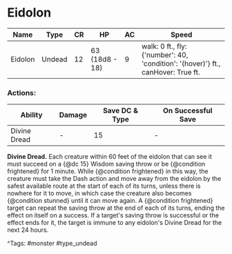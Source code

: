 # Eidolon

| Name | Type | CR | HP | AC | Speed |
|------|------|----|----|----|-------|
| Eidolon | Undead | 12 | 63 (18d8 - 18) | 9 | walk: 0 ft., fly: {'number': 40, 'condition': '(hover)'} ft., canHover: True ft. |

### Actions:

| Ability | Damage | Save DC & Type | On Successful Save |
|---------|--------|----------------|--------------------|
| Divine Dread | - | 15 | - |


**Divine Dread.** Each creature within 60 feet of the eidolon that can see it must succeed on a {@dc 15} Wisdom saving throw or be {@condition frightened} for 1 minute. While {@condition frightened} in this way, the creature must take the Dash action and move away from the eidolon by the safest available route at the start of each of its turns, unless there is nowhere for it to move, in which case the creature also becomes {@condition stunned} until it can move again. A {@condition frightened} target can repeat the saving throw at the end of each of its turns, ending the effect on itself on a success. If a target's saving throw is successful or the effect ends for it, the target is immune to any eidolon's Divine Dread for the next 24 hours.

^Tags: #monster #type_undead